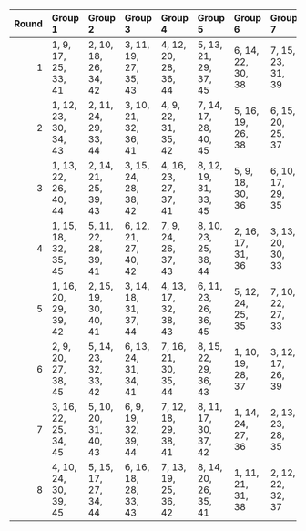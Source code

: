 |   Round | Group 1               | Group 2               | Group 3               | Group 4               | Group 5               | Group 6           | Group 7           | Group 8           |
|--------:|:----------------------|:----------------------|:----------------------|:----------------------|:----------------------|:------------------|:------------------|:------------------|
|       1 | 1, 9, 17, 25, 33, 41  | 2, 10, 18, 26, 34, 42 | 3, 11, 19, 27, 35, 43 | 4, 12, 20, 28, 36, 44 | 5, 13, 21, 29, 37, 45 | 6, 14, 22, 30, 38 | 7, 15, 23, 31, 39 | 8, 16, 24, 32, 40 |
|       2 | 1, 12, 23, 30, 34, 43 | 2, 11, 24, 29, 33, 44 | 3, 10, 21, 32, 36, 41 | 4, 9, 22, 31, 35, 42  | 7, 14, 17, 28, 40, 45 | 5, 16, 19, 26, 38 | 6, 15, 20, 25, 37 | 8, 13, 18, 27, 39 |
|       3 | 1, 13, 22, 26, 40, 44 | 2, 14, 21, 25, 39, 43 | 3, 15, 24, 28, 38, 42 | 4, 16, 23, 27, 37, 41 | 8, 12, 19, 31, 33, 45 | 5, 9, 18, 30, 36  | 6, 10, 17, 29, 35 | 7, 11, 20, 32, 34 |
|       4 | 1, 15, 18, 32, 35, 45 | 5, 11, 22, 28, 39, 41 | 6, 12, 21, 27, 40, 42 | 7, 9, 24, 26, 37, 43  | 8, 10, 23, 25, 38, 44 | 2, 16, 17, 31, 36 | 3, 13, 20, 30, 33 | 4, 14, 19, 29, 34 |
|       5 | 1, 16, 20, 29, 39, 42 | 2, 15, 19, 30, 40, 41 | 3, 14, 18, 31, 37, 44 | 4, 13, 17, 32, 38, 43 | 6, 11, 23, 26, 36, 45 | 5, 12, 24, 25, 35 | 7, 10, 22, 27, 33 | 8, 9, 21, 28, 34  |
|       6 | 2, 9, 20, 27, 38, 45  | 5, 14, 23, 32, 33, 42 | 6, 13, 24, 31, 34, 41 | 7, 16, 21, 30, 35, 44 | 8, 15, 22, 29, 36, 43 | 1, 10, 19, 28, 37 | 3, 12, 17, 26, 39 | 4, 11, 18, 25, 40 |
|       7 | 3, 16, 22, 25, 34, 45 | 5, 10, 20, 31, 40, 43 | 6, 9, 19, 32, 39, 44  | 7, 12, 18, 29, 38, 41 | 8, 11, 17, 30, 37, 42 | 1, 14, 24, 27, 36 | 2, 13, 23, 28, 35 | 4, 15, 21, 26, 33 |
|       8 | 4, 10, 24, 30, 39, 45 | 5, 15, 17, 27, 34, 44 | 6, 16, 18, 28, 33, 43 | 7, 13, 19, 25, 36, 42 | 8, 14, 20, 26, 35, 41 | 1, 11, 21, 31, 38 | 2, 12, 22, 32, 37 | 3, 9, 23, 29, 40  |
